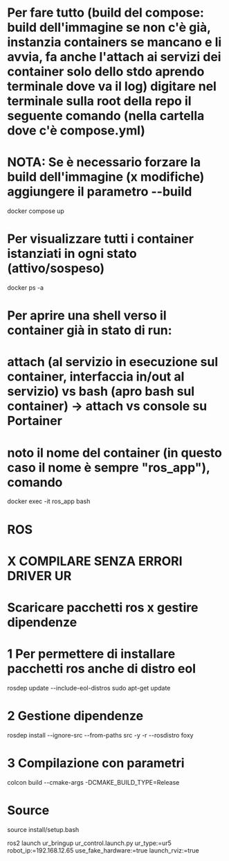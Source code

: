 # Per fare tutto (build del compose: build dell'immagine se non c'è già, instanzia containers se mancano e li avvia, fa anche l'attach ai servizi dei container solo dello stdo aprendo terminale dove va il log) digitare nel terminale sulla root della repo il seguente comando (nella cartella dove c'è compose.yml)
# NOTA: Se è necessario forzare la build dell'immagine (x modifiche) aggiungere il parametro --build

docker compose up

# Per visualizzare tutti i container istanziati in ogni stato (attivo/sospeso)
docker ps -a

# Per aprire una shell verso il container già in stato di run:
# attach (al servizio in esecuzione sul container, interfaccia in/out al servizio) vs bash (apro bash sul container) -> attach vs console su Portainer 
# noto il nome del container (in questo caso il nome è sempre "ros_app"), comando
docker exec -it ros_app bash



# ROS

# X COMPILARE SENZA ERRORI DRIVER UR
# Scaricare pacchetti ros x gestire dipendenze
# 1 Per permettere di installare pacchetti ros anche di distro eol
rosdep update --include-eol-distros
sudo apt-get update
# 2 Gestione dipendenze 
rosdep install --ignore-src --from-paths src -y -r --rosdistro foxy
# 3 Compilazione con parametri
colcon build --cmake-args -DCMAKE_BUILD_TYPE=Release
# Source
source install/setup.bash


ros2 launch ur_bringup ur_control.launch.py ur_type:=ur5 robot_ip:=192.168.12.65 use_fake_hardware:=true launch_rviz:=true

